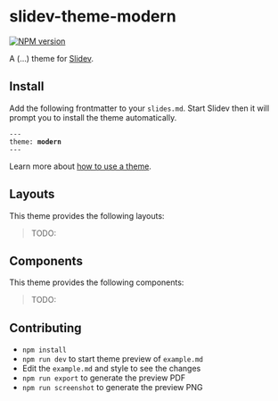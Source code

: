 # slidev-theme-modern

[![NPM version](https://img.shields.io/npm/v/slidev-theme-modern?color=3AB9D4&label=)](https://www.npmjs.com/package/slidev-theme-modern)

A (...) theme for [Slidev](https://github.com/slidevjs/slidev).

<!--
  Learn more about how to write a theme-modern:
  https://sli.dev/themes/write-a-theme.html
--->

<!--
  run `npm run dev` to check out the slides for more details of how to start writing a theme-modern
-->

<!--
  Put some screenshots here to demonstrate your theme-modern

  Live demo: [...]
-->

## Install

Add the following frontmatter to your `slides.md`. Start Slidev then it will prompt you to install the theme automatically.

<pre><code>---
theme: <b>modern</b>
---</code></pre>

Learn more about [how to use a theme](https://sli.dev/themes/use).

## Layouts

This theme provides the following layouts:

> TODO:

## Components

This theme provides the following components:

> TODO:

## Contributing

- `npm install`
- `npm run dev` to start theme preview of `example.md`
- Edit the `example.md` and style to see the changes
- `npm run export` to generate the preview PDF
- `npm run screenshot` to generate the preview PNG
